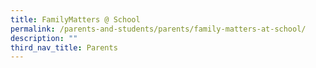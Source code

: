```yaml
---
title: FamilyMatters @ School
permalink: /parents-and-students/parents/family-matters-at-school/
description: ""
third_nav_title: Parents
---
```

